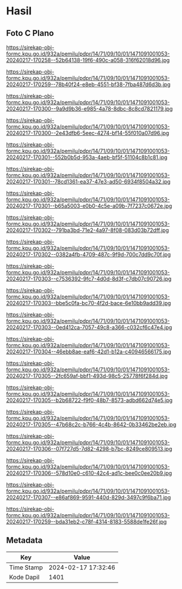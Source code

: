 # Hasil

## Foto C Plano

https://sirekap-obj-formc.kpu.go.id/932a/pemilu/pdpr/14/71/09/10/01/1471091001053-20240217-170258--52b64138-19f6-490c-a058-316f62018d96.jpg

https://sirekap-obj-formc.kpu.go.id/932a/pemilu/pdpr/14/71/09/10/01/1471091001053-20240217-170259--78b40f24-e8eb-4551-bf38-7fba487d6d3b.jpg

https://sirekap-obj-formc.kpu.go.id/932a/pemilu/pdpr/14/71/09/10/01/1471091001053-20240217-170300--9a9d9b36-e985-4a78-8dbc-8c8cd7821179.jpg

https://sirekap-obj-formc.kpu.go.id/932a/pemilu/pdpr/14/71/09/10/01/1471091001053-20240217-170300--2e43dfb6-5eec-4274-bf14-55f010a07d96.jpg

https://sirekap-obj-formc.kpu.go.id/932a/pemilu/pdpr/14/71/09/10/01/1471091001053-20240217-170301--552b0b5d-953a-4aeb-bf5f-51104c8b1c81.jpg

https://sirekap-obj-formc.kpu.go.id/932a/pemilu/pdpr/14/71/09/10/01/1471091001053-20240217-170301--78cd1361-ea37-47e3-ad50-6934f8504a32.jpg

https://sirekap-obj-formc.kpu.go.id/932a/pemilu/pdpr/14/71/09/10/01/1471091001053-20240217-170301--b65a5003-e0b0-4c5e-a09b-7f7237c0672e.jpg

https://sirekap-obj-formc.kpu.go.id/932a/pemilu/pdpr/14/71/09/10/01/1471091001053-20240217-170302--791ba3bd-71e2-4a97-8f08-083d03b72dff.jpg

https://sirekap-obj-formc.kpu.go.id/932a/pemilu/pdpr/14/71/09/10/01/1471091001053-20240217-170302--0382a4fb-4709-487c-9f9d-700c7dd9c70f.jpg

https://sirekap-obj-formc.kpu.go.id/932a/pemilu/pdpr/14/71/09/10/01/1471091001053-20240217-170303--c7536392-9fc7-4d0d-8d3f-c7db07c90726.jpg

https://sirekap-obj-formc.kpu.go.id/932a/pemilu/pdpr/14/71/09/10/01/1471091001053-20240217-170303--bbe5c0fa-bc70-4f2d-bace-6e10bb9add39.jpg

https://sirekap-obj-formc.kpu.go.id/932a/pemilu/pdpr/14/71/09/10/01/1471091001053-20240217-170303--0ed412ca-7057-49c8-a366-c032cf6c47e4.jpg

https://sirekap-obj-formc.kpu.go.id/932a/pemilu/pdpr/14/71/09/10/01/1471091001053-20240217-170304--46ebb8ae-eaf6-42d1-b12a-c40946566175.jpg

https://sirekap-obj-formc.kpu.go.id/932a/pemilu/pdpr/14/71/09/10/01/1471091001053-20240217-170305--2fc659af-bbf1-493d-98c5-25778f6f284d.jpg

https://sirekap-obj-formc.kpu.go.id/932a/pemilu/pdpr/14/71/09/10/01/1471091001053-20240217-170305--b2b68722-f9f0-48b7-8573-adbd662d74e5.jpg

https://sirekap-obj-formc.kpu.go.id/932a/pemilu/pdpr/14/71/09/10/01/1471091001053-20240217-170305--47b68c2c-b766-4c4b-8642-0b33462be2eb.jpg

https://sirekap-obj-formc.kpu.go.id/932a/pemilu/pdpr/14/71/09/10/01/1471091001053-20240217-170306--07f727d5-7d82-4298-b7bc-8249ce809513.jpg

https://sirekap-obj-formc.kpu.go.id/932a/pemilu/pdpr/14/71/09/10/01/1471091001053-20240217-170306--578d10e0-c610-42c4-ad1c-bee0c0ee20b9.jpg

https://sirekap-obj-formc.kpu.go.id/932a/pemilu/pdpr/14/71/09/10/01/1471091001053-20240217-170307--e86af869-9591-440d-829d-3497c9f6ba71.jpg

https://sirekap-obj-formc.kpu.go.id/932a/pemilu/pdpr/14/71/09/10/01/1471091001053-20240217-170259--bda31eb2-c78f-4314-8183-5588de1fe26f.jpg


## Metadata

| Key        | Value               |
| ---------- | ------------------- |
| Time Stamp | 2024-02-17 17:32:46 |
| Kode Dapil | 1401                |



